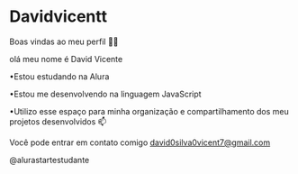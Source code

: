 # Davidvicentt
Boas vindas ao meu perfil 💙💙

olá meu nome é David Vicente

•Estou estudando na Alura

•Estou me desenvolvendo na linguagem JavaScript

•Utilizo esse espaço para minha organização e compartilhamento dos meu projetos desenvolvidos 📫

Você pode entrar em contato comigo
david0silva0vicent7@gmail.com 

@alurastartestudante
